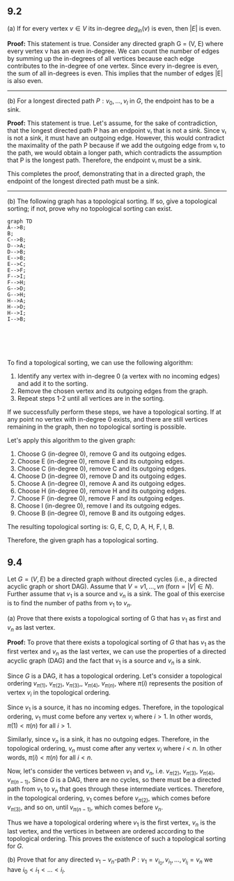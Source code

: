


## 9.2

(a) If for every vertex $v \in V$ its in-degree $deg_{in}(v)$ is even, then $|E|$ is even.

**Proof:**
This statement is true. Consider any directed graph G = (V, E) where every vertex v has an even in-degree. We can count the number of edges by summing up the in-degrees of all vertices because each edge contributes to the in-degree of one vertex. Since every in-degree is even, the sum of all in-degrees is even. This implies that the number of edges |E| is also even.

___

(b) For a longest directed path $P : v_0, \dots , v_l$ in $G$, the endpoint has to be a sink.

**Proof:**
This statement is true. Let's assume, for the sake of contradiction, that the longest directed path P has an endpoint vₗ that is not a sink. Since vₗ is not a sink, it must have an outgoing edge. However, this would contradict the maximality of the path P because if we add the outgoing edge from vₗ to the path, we would obtain a longer path, which contradicts the assumption that P is the longest path. Therefore, the endpoint vₗ must be a sink.

This completes the proof, demonstrating that in a directed graph, the endpoint of the longest directed path must be a sink.

___

(b) The following graph has a topological sorting. If so, give a topological sorting; if not, prove why no topological sorting can exist.

```mermaid
graph TD
A-->B;
B;
C-->B;
D-->A;
D-->B;
E-->B;
E-->C;
E-->F;
F-->I;
F-->H;
G-->D;
G-->H;
H-->A;
H-->D;
H-->I;
I-->B;






```


To find a topological sorting, we can use the following algorithm:

1. Identify any vertex with in-degree 0 (a vertex with no incoming edges) and add it to the sorting.
2. Remove the chosen vertex and its outgoing edges from the graph.
3. Repeat steps 1-2 until all vertices are in the sorting.

If we successfully perform these steps, we have a topological sorting. If at any point no vertex with in-degree 0 exists, and there are still vertices remaining in the graph, then no topological sorting is possible.

Let's apply this algorithm to the given graph:

1. Choose G (in-degree 0), remove G and its outgoing edges.
2. Choose E (in-degree 0), remove E and its outgoing edges.
3. Choose C (in-degree 0), remove C and its outgoing edges.
4. Choose D (in-degree 0), remove D and its outgoing edges.
5. Choose A (in-degree 0), remove A and its outgoing edges.
6. Choose H (in-degree 0), remove H and its outgoing edges.
7. Choose F (in-degree 0), remove F and its outgoing edges.
8. Choose I (in-degree 0), remove I and its outgoing edges.
9. Choose B (in-degree 0), remove B and its outgoing edges.

The resulting topological sorting is: G, E, C, D, A, H, F, I, B.

Therefore, the given graph has a topological sorting.




## 9.4

Let $G = (V, E)$ be a directed graph without directed cycles (i.e., a directed acyclic graph or short DAG). Assume that $V = {v1, . . . , vn}$ $(\text{for} n = |V | \in N)$. Further assume that $v_1$ is a source and $v_n$ is a sink. The goal of this exercise is to find the number of paths from $v_1$ to $v_n$.

(a) Prove that there exists a topological sorting of G that has $v_1$ as first and $v_n$ as last vertex.

**Proof:**
To prove that there exists a topological sorting of $G$ that has $v_1$​ as the first vertex and $v_n$​ as the last vertex, we can use the properties of a directed acyclic graph (DAG) and the fact that $v_1$​ is a source and $v_n$​ is a sink.

Since $G$ is a DAG, it has a topological ordering. Let's consider a topological ordering $v_{\pi(1)},\ v_{\pi(2)},\ v_{\pi(3)},,\ v_{\pi(4)},\ v_{\pi(n)}$, where $\pi(i)$ represents the position of vertex $v_i$​ in the topological ordering.

Since $v_{1}$ is a source, it has no incoming edges. Therefore, in the topological ordering, $v_{1}$  must come before any vertex $v_{i}$ ​where $i>1$. In other words, $\pi(1)<\pi(n)$ for all $i>1$.

Similarly, since $v_n$​ is a sink, it has no outgoing edges. Therefore, in the topological ordering, $v_n$​ must come after any vertex $v_i$​ where $i<n$. In other words, $\pi(i)<\pi(n)$ for all $i<n$.

Now, let's consider the vertices between $v_1$ and $v_n$, i.e. $v_{\pi(2)},\ v_{\pi(3)},\ v_{\pi(4)}, v_{\pi(n-1)},$ Since $G$ is a DAG, there are no cycles, so there must be a directed path from $v_1$ to $v_n$ that goes through these intermediate vertices. Therefore, in the topological ordering, $v_1$ comes before $v_{\pi(2)}$, which comes before $v_{\pi(3)}$, and so on, until $v_{\pi(n-1)}$, which comes before $v_{n}$.

Thus we have a topological ordering where $v_1$​ is the first vertex, $v_n$​ is the last vertex, and the vertices in between are ordered according to the topological ordering. This proves the existence of such a topological sorting for $G$.



(b) Prove that for any directed $v_1-v_n$-path $P : v_1 = v_{i_0} , v_{i_1} , \dots , v_{i_l} = v_n$ we have $i_0 < i_1 < \dots < i_l$.


